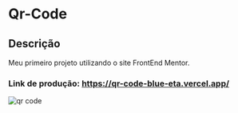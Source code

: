 # Qr-Code

## Descrição
Meu primeiro projeto utilizando o site FrontEnd Mentor.

### Link de produção: https://qr-code-blue-eta.vercel.app/

![qr code](https://user-images.githubusercontent.com/114690321/232177609-b0460277-968e-4047-9775-e0bc0ed430ea.png)



